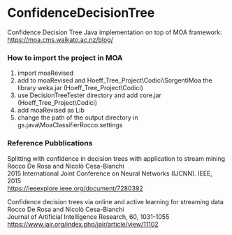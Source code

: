 # ConfidenceDecisionTree

Confidence Decision Tree Java implementation on top of MOA framework: https://moa.cms.waikato.ac.nz/blog/  

### How to import the project in MOA

1. import moaRevised
2. add to moaRevised and Hoeff_Tree_Project\Codici\SorgentiMoa the library weka.jar (Hoeff_Tree_Project\Codici)
3. use DecisionTreeTester directory and add core.jar (Hoeff_Tree_Project\Codici)
4. add moaRevised as Lib
5. change the path of the output directory in gs.java\MoaClassifierRocco.settings 


### Reference Pubblications

Splitting with confidence in decision trees with application to stream mining  
Rocco De Rosa and Nicolò Cesa-Bianchi  
2015 International Joint Conference on Neural Networks (IJCNN). IEEE, 2015  
https://ieeexplore.ieee.org/document/7280392

Confidence decision trees via online and active learning for streaming data  
Rocco De Rosa and Nicolò Cesa-Bianchi  
Journal of Artificial Intelligence Research, 60, 1031-1055  
https://www.jair.org/index.php/jair/article/view/11102


